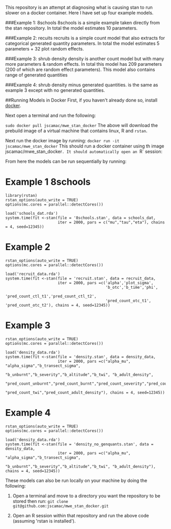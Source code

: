 This repository is an attempt at diagnosing what is causing stan to run slower on a docker container.
Here I have set up four example models.

###Example 1: 8schools
8schools is a simple example taken directly from the stan repository. In total the model estimates 10 parameters.

###Example 2: recuits 
recruits is a simple count model that also extracts for categorical generated quantity parameters. In total the model estimates 5 parameters + 32 plot random effects.

###Example 3: shrub density
density is another count model but with many more parameters & random effects. In total this model has 209 parameters (200 of which are random effect parameters). This model also contains range of generated quantities

###Example 4: shrub density minus generated quantities.
is the same as example 3 except with no generated quantities.

##Running Models in Docker
First, if you haven't already done so, install [docker](https://www.docker.com).

Next open a terminal and run the following:

`sudo docker pull jscamac/mwe_stan_docker`
The above will download the prebuild image of a virtual machine that contains linux, R and `rstan`.

Next run the docker image by running:
`docker run -it jscamac/mwe_stan_docker`
This should run a docker container using th image jscamac/mwe_stan_docker`. It should automatically open an `R` session:

From here the models can be run sequentially by running:

# Example 1 8schools
```
library(rstan)
rstan_options(auto_write = TRUE)
options(mc.cores = parallel::detectCores())

load('schools_dat.rda')
system.time(fit <-stan(file = '8schools.stan', data = schools_dat, 
                       iter = 2000, pars = c("mu","tau","eta"), chains = 4, seed=12345))

```

# Example 2
```
rstan_options(auto_write = TRUE)
options(mc.cores = parallel::detectCores())

load('recruit_data.rda')
system.time(fit <-stan(file = 'recruit.stan', data = recruit_data, 
                       iter = 2000, pars =c('alpha','plot_sigma',
                                            'b_otc','b_time','phi',
                                            'pred_count_ctl_t1','pred_count_ctl_t2',
                                            'pred_count_otc_t1', 'pred_count_otc_t2'), chains = 4, seed=12345))
```

# Example 3
```
rstan_options(auto_write = TRUE)
options(mc.cores = parallel::detectCores())

load('density_data.rda')
system.time(fit <-stan(file = 'density.stan', data = density_data, 
                       iter = 2000, pars =c("alpha_mu", "alpha_sigma","b_transect_sigma",
                                            "b_unburnt","b_severity","b_altitude","b_twi", "b_adult_density",
                                            "pred_count_unburnt","pred_count_burnt","pred_count_severity","pred_count_altitude",
                                            "pred_count_twi","pred_count_adult_density"), chains = 4, seed=12345))
```

# Example 4

```
rstan_options(auto_write = TRUE)
options(mc.cores = parallel::detectCores())

load('density_data.rda')
system.time(fit <-stan(file = 'density_no_genquants.stan', data = density_data, 
                       iter = 2000, pars =c("alpha_mu", "alpha_sigma","b_transect_sigma",
                                            "b_unburnt","b_severity","b_altitude","b_twi", "b_adult_density"), chains = 4, seed=12345))
```

These models can also be run locally on your machine by doing the following:

1) Open a terminal and move to a directory you want the repository to be stored then run:
`git clone git@github.com:jscamac/mwe_stan_docker.git`

2) Open an R session within that repository and run the above code (assuming 'rstan is installed').
